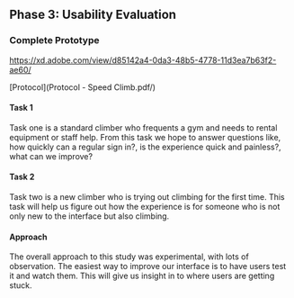 ## Phase 3: Usability Evaluation

### Complete Prototype
https://xd.adobe.com/view/d85142a4-0da3-48b5-4778-11d3ea7b63f2-ae60/

[Protocol](Protocol - Speed Climb.pdf/)

#### Task 1
Task one is a standard climber who frequents a gym and needs to rental equipment or staff help.
From this task we hope to answer questions like, how quickly can a regular sign in?, is the experience
quick and painless?, what can we improve?

#### Task 2
Task two is a new climber who is trying out climbing for the first time. This task will help us figure out
how the experience is for someone who is not only new to the interface but also climbing.

#### Approach
The overall approach to this study was experimental, with lots of observation. The easiest way to improve
our interface is to have users test it and watch them. This will give us insight in to where users are getting stuck.
